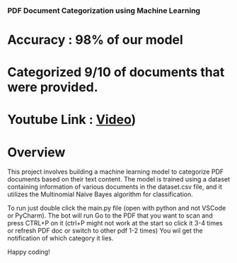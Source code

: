 ### PDF Document Categorization using Machine Learning
# Accuracy : 98% of our model

# Categorized 9/10 of documents that were provided.

# Youtube Link : [Video](https://youtu.be/MRZuVGphEJo))

# Overview
This project involves building a machine learning model to categorize PDF documents based on their text content.
The model is trained using a dataset containing information of various documents in the dataset.csv file, and it utilizes the Multinomial Naive Bayes algorithm for classification.

To run just double click the main.py file (open with python and not VSCode or PyCharm).
The bot will run 
Go to the PDF that you want to scan and press CTRL+P on it (ctrl+P might not work at the start so click it 3-4 times or refresh PDF doc or switch to other pdf 1-2 times)
You wil get the notification of which category it lies.

Happy coding!
